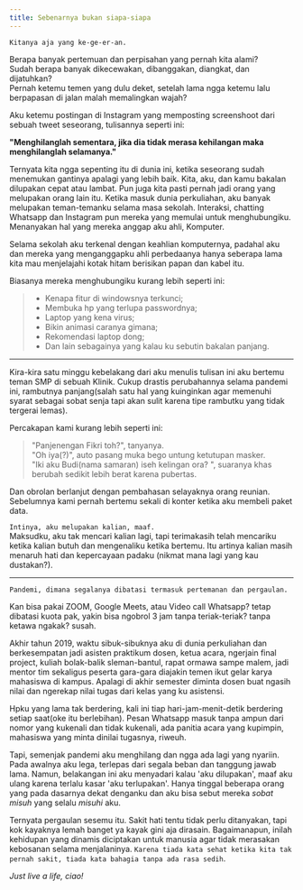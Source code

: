 ```yaml
---
title: Sebenarnya bukan siapa-siapa
---
```


`Kitanya aja yang ke-ge-er-an.`   

Berapa banyak pertemuan dan perpisahan yang pernah kita alami?  
Sudah berapa banyak dikecewakan, dibanggakan, diangkat, dan dijatuhkan?  
Pernah ketemu temen yang dulu deket, setelah lama ngga ketemu lalu berpapasan di jalan malah memalingkan wajah?  

Aku ketemu postingan di Instagram yang memposting screenshoot dari sebuah tweet seseorang, tulisannya seperti ini:  

**"Menghilanglah sementara, jika dia tidak merasa kehilangan maka menghilanglah selamanya."**  

Ternyata kita ngga sepenting itu di dunia ini, ketika seseorang sudah menemukan gantinya apalagi yang lebih baik. Kita, aku, dan kamu bakalan dilupakan cepat atau lambat. Pun juga kita pasti pernah jadi orang yang melupakan orang lain itu. Ketika masuk dunia perkuliahan, aku banyak melupakan teman-temanku selama masa sekolah. Interaksi, chatting Whatsapp dan Instagram pun mereka yang memulai untuk menghubungiku. Menanyakan hal yang mereka anggap aku ahli, Komputer.  

Selama sekolah aku terkenal dengan keahlian komputernya, padahal aku dan mereka yang menganggapku ahli perbedaanya hanya seberapa lama kita mau menjelajahi kotak hitam berisikan papan dan kabel itu.  

Biasanya mereka menghubungiku kurang lebih seperti ini:

> - Kenapa fitur di windowsnya terkunci;  
> - Membuka hp yang terlupa passwordnya;  
> - Laptop yang kena virus;  
> - Bikin animasi caranya gimana;  
> - Rekomendasi laptop dong;
> - Dan lain sebagainya yang kalau ku sebutin bakalan panjang.  

----

Kira-kira satu minggu kebelakang dari aku menulis tulisan ini aku bertemu teman SMP di sebuah Klinik. Cukup drastis perubahannya selama pandemi ini, rambutnya panjang(salah satu hal yang kuinginkan agar memenuhi syarat sebagai sobat senja tapi akan sulit karena tipe rambutku yang tidak tergerai lemas).

Percakapan kami kurang lebih seperti ini:

> "Panjenengan Fikri toh?", tanyanya.  
> "Oh iya(?)", auto pasang muka bego untung ketutupan masker.  
> "Iki aku Budi(nama samaran) iseh kelingan ora? ", suaranya khas berubah sedikit lebih berat karena pubertas.  

Dan obrolan berlanjut dengan pembahasan selayaknya orang reunian. Sebelumnya kami pernah bertemu sekali di konter ketika aku membeli paket data.

`Intinya, aku melupakan kalian, maaf.`  
Maksudku, aku tak mencari kalian lagi, tapi terimakasih telah mencariku ketika kalian butuh dan mengenaliku ketika bertemu. Itu artinya kalian masih menaruh hati dan kepercayaan padaku (nikmat mana lagi yang kau dustakan?).

----
  
`Pandemi, dimana segalanya dibatasi termasuk pertemanan dan pergaulan.`  

Kan bisa pakai ZOOM, Google Meets, atau Video call Whatsapp? tetap dibatasi kuota pak, yakin bisa ngobrol 3 jam tanpa teriak-teriak? tanpa ketawa ngakak? susah.  

Akhir tahun 2019, waktu sibuk-sibuknya aku di dunia perkuliahan dan berkesempatan jadi asisten praktikum dosen, ketua acara, ngerjain final project, kuliah bolak-balik sleman-bantul, rapat ormawa sampe malem, jadi mentor tim sekaligus peserta gara-gara diajakin temen ikut gelar karya mahasiswa di kampus. Apalagi di akhir semester diminta dosen buat ngasih nilai dan ngerekap nilai tugas dari kelas yang ku asistensi.

Hpku yang lama tak berdering, kali ini tiap hari-jam-menit-detik berdering setiap saat(oke itu berlebihan). Pesan Whatsapp masuk tanpa ampun dari nomor yang kukenali dan tidak kukenali, ada panitia acara yang kupimpin, mahasiswa yang minta dinilai tugasnya, riweuh.  

Tapi, semenjak pandemi aku menghilang dan ngga ada lagi yang nyariin. Pada awalnya aku lega, terlepas dari segala beban dan tanggung jawab lama. Namun, belakangan ini aku menyadari kalau 'aku dilupakan', maaf aku ulang karena terlalu kasar 'aku terlupakan'. Hanya tinggal beberapa orang yang pada dasarnya dekat denganku dan aku bisa sebut mereka _sobat misuh_ yang selalu _misuhi_ aku.  

Ternyata pergaulan sesemu itu. Sakit hati tentu tidak perlu ditanyakan, tapi kok kayaknya lemah banget ya kayak gini aja dirasain. Bagaimanapun, inilah kehidupan yang dinamis diciptakan untuk manusia agar tidak merasakan kebosanan selama menjalaninya. `Karena tiada kata sehat ketika kita tak pernah sakit, tiada kata bahagia tanpa ada rasa sedih`.  

_Just live a life, ciao!_
